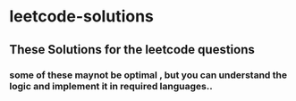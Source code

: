 # leetcode-solutions

## These Solutions for the leetcode questions 
### some of these maynot be optimal , but you can understand the logic and implement it in required languages..


